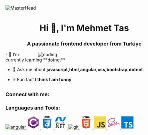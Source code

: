 ![MasterHead](https://img.freepik.com/free-vector/software-developer-typographic-header-idea-programming-coding-system-development-digital-technology-software-developing-company-writing-code-isolated-vector-illustration_613284-1446.jpg?t=st=1723149363~exp=1723152963~hmac=1157a8ab064bd97912d61b838c7c8387843839902bf99d7a205845dbd200df1e&w=1380)
<h1 align="center">Hi 👋, I'm Mehmet Tas</h1>
<h3 align="center">A passionate frontend developer from Turkiye</h3>
<img align="right" alt="coding" width="400" src="https://www.freepik.com/free-vector/coding-concept-illustration_82635880.htm#fromView=search&page=1&position=46&uuid=41070934-1d2f-431b-b8dd-c469f331b3e2">
- 🌱 I’m currently learning **dotnet**

- 💬 Ask me about **javascript,html,angular,css,bootstrap,dotnet**

- ⚡ Fun fact **I think I am funny**

<h3 align="left">Connect with me:</h3>
<p align="left">
</p>

<h3 align="left">Languages and Tools:</h3>
<p align="left"> <a href="https://angular.io" target="_blank" rel="noreferrer"> <img src="https://angular.io/assets/images/logos/angular/angular.svg" alt="angular" width="40" height="40"/> </a> <a href="https://www.w3schools.com/cs/" target="_blank" rel="noreferrer"> <img src="https://raw.githubusercontent.com/devicons/devicon/master/icons/csharp/csharp-original.svg" alt="csharp" width="40" height="40"/> </a> <a href="https://www.w3schools.com/css/" target="_blank" rel="noreferrer"> <img src="https://raw.githubusercontent.com/devicons/devicon/master/icons/css3/css3-original-wordmark.svg" alt="css3" width="40" height="40"/> </a> <a href="https://dotnet.microsoft.com/" target="_blank" rel="noreferrer"> <img src="https://raw.githubusercontent.com/devicons/devicon/master/icons/dot-net/dot-net-original-wordmark.svg" alt="dotnet" width="40" height="40"/> </a> <a href="https://git-scm.com/" target="_blank" rel="noreferrer"> <img src="https://www.vectorlogo.zone/logos/git-scm/git-scm-icon.svg" alt="git" width="40" height="40"/> </a> <a href="https://www.w3.org/html/" target="_blank" rel="noreferrer"> <img src="https://raw.githubusercontent.com/devicons/devicon/master/icons/html5/html5-original-wordmark.svg" alt="html5" width="40" height="40"/> </a> <a href="https://developer.mozilla.org/en-US/docs/Web/JavaScript" target="_blank" rel="noreferrer"> <img src="https://raw.githubusercontent.com/devicons/devicon/master/icons/javascript/javascript-original.svg" alt="javascript" width="40" height="40"/> </a> <a href="https://sass-lang.com" target="_blank" rel="noreferrer"> <img src="https://raw.githubusercontent.com/devicons/devicon/master/icons/sass/sass-original.svg" alt="sass" width="40" height="40"/> </a> <a href="https://www.typescriptlang.org/" target="_blank" rel="noreferrer"> <img src="https://raw.githubusercontent.com/devicons/devicon/master/icons/typescript/typescript-original.svg" alt="typescript" width="40" height="40"/> </a> </p>
